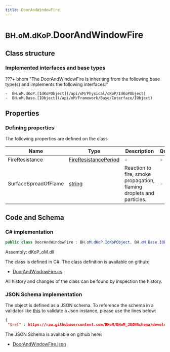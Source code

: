 ```yaml
---
title: DoorAndWindowFire
---
```


# <small>BH.oM.dKoP.</small>**DoorAndWindowFire**



## Class structure

### Implemented interfaces and base types

???+ bhom "The DoorAndWindowFire is inheriting from the following base type(s) and implements the following interfaces:"

    -  BH.oM.dKoP.[IdKoPObject](/api/oM/Physical/dKoP/IdKoPObject)
    -  BH.oM.Base.[IObject](/api/oM/Framework/Base/Interface/IObject)


## Properties



### Defining properties

The following properties are defined on the class

| Name             | Type             | Description      | Quantity         |
|------------------|------------------|------------------|------------------|
| FireResistance | [FireResistancePeriod](/api/oM/Physical/dKoP/Perfomance/Enums/FireResistancePeriod) | - | - |
| SurfaceSpreadOfFlame | [string](https://learn.microsoft.com/en-us/dotnet/api/System.String?view=netstandard-2.0) | Reaction to fire, smoke propagation, flaming droplets and particles. | - |


## Code and Schema

### C# implementation

``` C# title="C#"
public class DoorAndWindowFire : BH.oM.dKoP.IdKoPObject, BH.oM.Base.IObject
```

Assembly: dKoP_oM.dll

The class is defined in C#. The class definition is available on github:

- [DoorAndWindowFire.cs](https://github.com/BHoM/dKoP_Toolkit/blob/develop/dKoP_oM/Geometry\Openings\DoorAndWindowFire.cs)

All history and changes of the class can be found by inspection the history.
### JSON Schema implementation

The object is defined as a JSON schema. To reference the schema in a validator like [this](https://www.jsonschemavalidator.net/) to validate a Json instance, please use the lines below:

``` json title="JSON Schema"
{
 "$ref" : https://raw.githubusercontent.com/BHoM/BHoM_JSONSchema/develop/dKoP_oM/DoorAndWindowFire.json}
```

The JSON Schema is available on github here:

- [DoorAndWindowFire.json](https://github.com/BHoM/BHoM_JSONSchema/blob/develop/dKoP_oM/DoorAndWindowFire.json)
